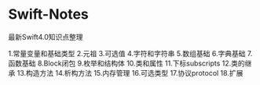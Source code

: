 # Swift-Notes
最新Swift4.0知识点整理

1.常量变量和基础类型
2.元祖
3.可选值
4.字符和字符串
5.数组基础
6.字典基础
7.函数基础
8.Block闭包
9.枚举和结构体
10.类和属性
11.下标subscripts
12.类的继承
13.构造方法
14.析构方法
15.内存管理
16.可选类型
17.协议protocol
18.扩展



